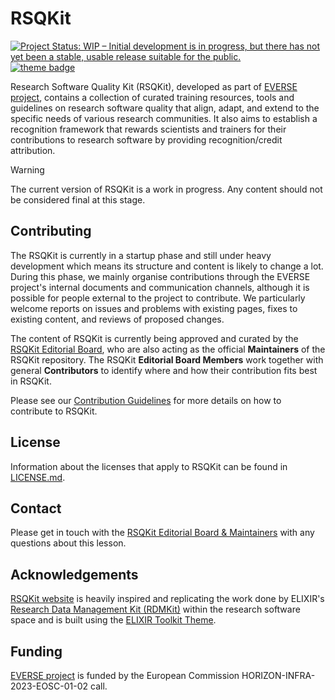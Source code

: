 # RSQKit
[![Project Status: WIP – Initial development is in progress, but there has not yet been a stable, usable release suitable for the public.](https://www.repostatus.org/badges/latest/wip.svg)](https://www.repostatus.org/#wip)
[![theme badge](https://img.shields.io/badge/ELIXIR%20toolkit%20theme-jekyll-blue?color=0d6efd)](https://github.com/ELIXIR-Belgium/elixir-toolkit-theme)

Research Software Quality Kit (RSQKit), developed as part of [EVERSE project](https://everse.software/), contains a collection of curated training resources, tools and guidelines on research software quality that align, adapt, and extend to the specific needs of various research communities. It also aims to establish a recognition framework that rewards scientists and trainers for their contributions to research software by providing recognition/credit attribution.

> [!WARNING]
> The current version of RSQKit is a work in progress. 
> Any content should not be considered final at this stage.

## Contributing

The RSQKit is currently in a startup phase and still under heavy development which means its structure and content is likely to change a lot. 
During this phase, we mainly organise contributions through the EVERSE project's internal documents and communication channels, although it is possible for people external to the project to contribute. 
We particularly welcome reports on issues and problems with existing pages, fixes to existing content, and reviews of proposed changes.

The content of RSQKit is currently being approved and curated by the [RSQKit Editorial Board](http://everse.software/RSQKit/editorial_board), who are also acting as the official **Maintainers** of the RSQKit repository. 
The RSQKit **Editorial Board Members** work together with general **Contributors** to identify where and how their contribution fits best in RSQKit.

Please see our [Contribution Guidelines](CONTRIBUTING.md) for more details on how to contribute to RSQKit.

## License

Information about the licenses that apply to RSQKit can be found in [LICENSE.md](LICENSE.md).


## Contact

Please get in touch with the [RSQKit Editorial Board & Maintainers](mailto:mailto:rsqkit@lists.certh.gr) with any questions about this lesson.

## Acknowledgements

[RSQKit website](http://everse.software/RSQKit/) is heavily inspired and replicating the work done by ELIXIR's [Research Data Management Kit (RDMKit)](https://rdmkit.elixir-europe.org/) within the research software space and is built using the [ELIXIR Toolkit Theme](https://elixir-belgium.github.io/elixir-toolkit-theme/).

## Funding
[EVERSE project](https://everse.software/) is funded by the European Commission HORIZON-INFRA-2023-EOSC-01-02 call. 
